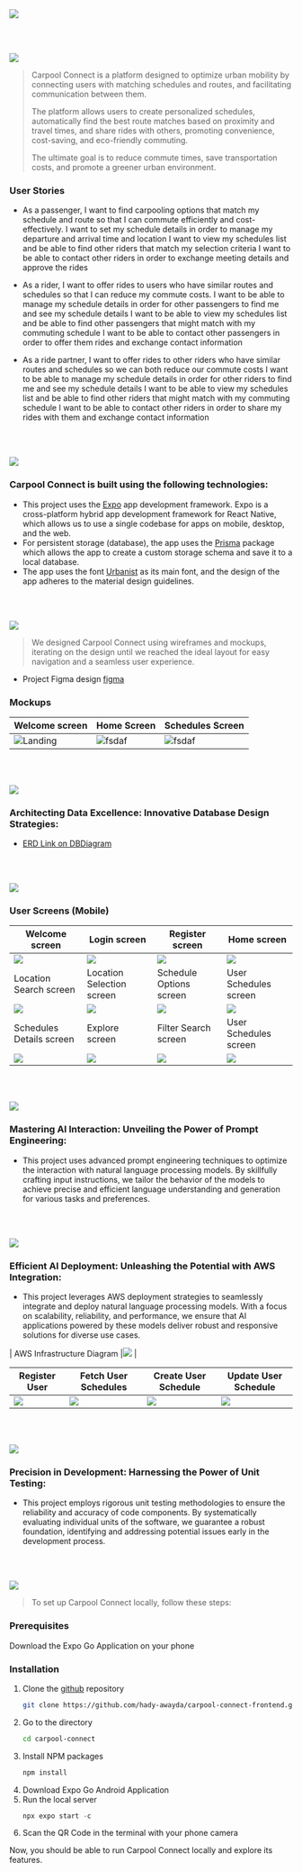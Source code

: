 <img src="./readme/title1.svg"/>

<br><br>

<!-- project philosophy -->
<img src="./readme/title2.svg"/>

> Carpool Connect is a platform designed to optimize urban mobility by connecting users with matching schedules and routes, and facilitating communication between them.
>
>  The platform allows users to create personalized schedules, automatically find the best route matches based on proximity and travel times, and share rides with others, promoting convenience, cost-saving, and eco-friendly commuting.
>
> The ultimate goal is to reduce commute times, save transportation costs, and promote a greener urban environment.

### User Stories

- As a passenger, I want to find carpooling options that match my schedule and route so that I can commute efficiently and cost-effectively.
  I want to set my schedule details in order to manage my departure and arrival time and location
  I want to view my schedules list and be able to find other riders that match my selection criteria
  I want to be able to contact other riders in order to exchange meeting details and approve the rides

- As a rider, I want to offer rides to users who have similar routes and schedules so that I can reduce my commute costs.
  I want to be able to manage my schedule details in order for other passengers to find me and see my schedule details
  I want to be able to view my schedules list and be able to find other passengers that might match with my commuting schedule
  I want to be able to contact other passengers in order to offer them rides and exchange contact information

- As a ride partner, I want to offer rides to other riders who have similar routes and schedules so we can both reduce our commute costs
  I want to be able to manage my schedule details in order for other riders to find me and see my schedule details
  I want to be able to view my schedules list and be able to find other riders that might match with my commuting schedule
  I want to be able to contact other riders in order to share my rides with them and exchange contact information

<br><br>

<!-- Tech stack -->
<img src="./readme/title3.svg"/>

### Carpool Connect is built using the following technologies:

- This project uses the [Expo](https://expo.dev/) app development framework. Expo is a cross-platform hybrid app development framework for React Native, which allows us to use a single codebase for apps on mobile, desktop, and the web.
- For persistent storage (database), the app uses the [Prisma](https://prisma.io//) package which allows the app to create a custom storage schema and save it to a local database.
- The app uses the font [Urbanist](https://fonts.google.com/specimen/Urbanist) as its main font, and the design of the app adheres to the material design guidelines.

<br><br>

<!-- UI UX -->
<img src="./readme/title4.svg"/>

> We designed Carpool Connect using wireframes and mockups, iterating on the design until we reached the ideal layout for easy navigation and a seamless user experience.

- Project Figma design [figma](https://www.figma.com/design/6up6johu37cvuuxxrolCZ7/Carpool-Connect?node-id=43-376&t=IqZBGPF3xN6uBLip-1)

### Mockups

| Welcome screen                            | Home Screen                           | Schedules Screen                      |
| --------------------------------------- | ------------------------------------- | ------------------------------------- |
| ![Landing](./readme/demo/welcome.jpg) | ![fsdaf](./readme/demo/home.jpg) | ![fsdaf](./readme/demo/schedules_list.jpg) |

<br><br>

<!-- Database Design -->
<img src="./readme/title5.svg"/>

### Architecting Data Excellence: Innovative Database Design Strategies:

- [ERD Link on DBDiagram](https://dbdiagram.io/d/Carpool-Connect-66d7b85feef7e08f0e9a5b64)

<br><br>

<!-- Implementation -->
<img src="./readme/title6.svg"/>

### User Screens (Mobile)

| Welcome screen                              | Login screen                         | Register screen                          | Home screen                          |
| ----------------------------------------- | --------------------------------------- | --------------------------------------- | --------------------------------------- |
| <img src="./readme/demo/welcome.jpg"/>      | <img src="./readme/demo/login.jpg"/>    | <img src="./readme/demo/register.jpg"/>    | <img src="./readme/demo/home.jpg"/>    |
| Location Search screen                             | Location Selection screen                             | Schedule Options screen                           | User Schedules screen                       |
| <img src="./readme/demo/location-search.jpg"/>      | <img src="./readme/demo/destination-select.jpg"/>      | <img src="./readme/demo/setting-time.jpg"/>      | <img src="./readme/demo/schedules_list.jpg"/>      |
| Schedules Details screen                             | Explore screen                             | Filter Search screen                           | User Schedules screen                       |
| <img src="./readme/demo/schedule-details1.jpg"/>      | <img src="./readme/demo/explore.jpg"/>      | <img src="./readme/demo/filter-schedules.jpg"/>      | <img src="./readme/demo/schedule-details2.jpg"/>      |

<br><br>

<!-- Prompt Engineering -->
<img src="./readme/title7.svg"/>

### Mastering AI Interaction: Unveiling the Power of Prompt Engineering:

- This project uses advanced prompt engineering techniques to optimize the interaction with natural language processing models. By skillfully crafting input instructions, we tailor the behavior of the models to achieve precise and efficient language understanding and generation for various tasks and preferences.

<br><br>

<!-- AWS Deployment -->
<img src="./readme/title8.svg"/>

### Efficient AI Deployment: Unleashing the Potential with AWS Integration:

- This project leverages AWS deployment strategies to seamlessly integrate and deploy natural language processing models. With a focus on scalability, reliability, and performance, we ensure that AI applications powered by these models deliver robust and responsive solutions for diverse use cases.
  
|  AWS Infrastructure Diagram
|<img src="./readme/demo/AWS/infrastructure.png"/> |

| Register User                              | Fetch User Schedules                         | Create User Schedule                          | Update User Schedule                          |
| ----------------------------------------- | --------------------------------------- | --------------------------------------- | --------------------------------------- |
| <img src="./readme/demo/postman/postman3.png"/>      | <img src="./readme/demo/postman/postman4.png"/>    | <img src="./readme/demo/postman/postman2.png"/>    | <img src="./readme/demo/postman/postman1.png"/>    |

<br><br>

<!-- Unit Testing -->
<img src="./readme/title9.svg"/>

### Precision in Development: Harnessing the Power of Unit Testing:

- This project employs rigorous unit testing methodologies to ensure the reliability and accuracy of code components. By systematically evaluating individual units of the software, we guarantee a robust foundation, identifying and addressing potential issues early in the development process.

<br><br>

<!-- How to run -->
<img src="./readme/title10.svg"/>

> To set up Carpool Connect locally, follow these steps:

### Prerequisites

Download the Expo Go Application on your phone

### Installation

1. Clone the [github](https://github.com/hady-awayda/carpool-connect-frontend.git) repository
    ```sh
   git clone https://github.com/hady-awayda/carpool-connect-frontend.git carpool-connect
   ```
3. Go to the directory
    ```sh
   cd carpool-connect
   ```
4. Install NPM packages
   ```sh
   npm install
   ```
5. Download Expo Go Android Application
6. Run the local server
   ```js
   npx expo start -c
   ```
7. Scan the QR Code in the terminal with your phone camera

Now, you should be able to run Carpool Connect locally and explore its features.
